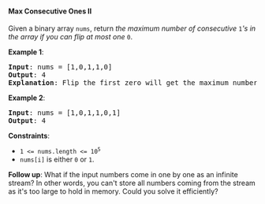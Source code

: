 #### Max Consecutive Ones II

Given a binary array `nums`, return _the maximum number of consecutive_ `1`_'s in the array if you can flip at most one_  `0`.

**Example 1**:
<pre><b>Input</b>: nums = [1,0,1,1,0]
<b>Output</b>: 4
<b>Explanation</b>: Flip the first zero will get the maximum number of consecutive 1s. After flipping, the maximum number of consecutive 1s is 4.
</pre>

**Example 2**:
<pre><b>Input</b>: nums = [1,0,1,1,0,1]
<b>Output</b>: 4
</pre>

**Constraints**:
* <code>1 <= nums.length <= 10<sup>5</sup></code>
* `nums[i]`  is either  `0`  or  `1`.

**Follow up**: What if the input numbers come in one by one as an infinite stream? In other words, you can't store all numbers coming from the stream as it's too large to hold in memory. Could you solve it efficiently?
